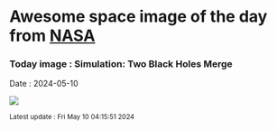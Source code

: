 
# Awesome space image of the day from [NASA](https://api.nasa.gov/)

### Today image : Simulation: Two Black Holes Merge
Date : 2024-05-10

![](https://www.youtube.com/embed/I_88S8DWbcU?rel=0)

<small>Latest update : Fri May 10 04:15:51 2024</small>
        